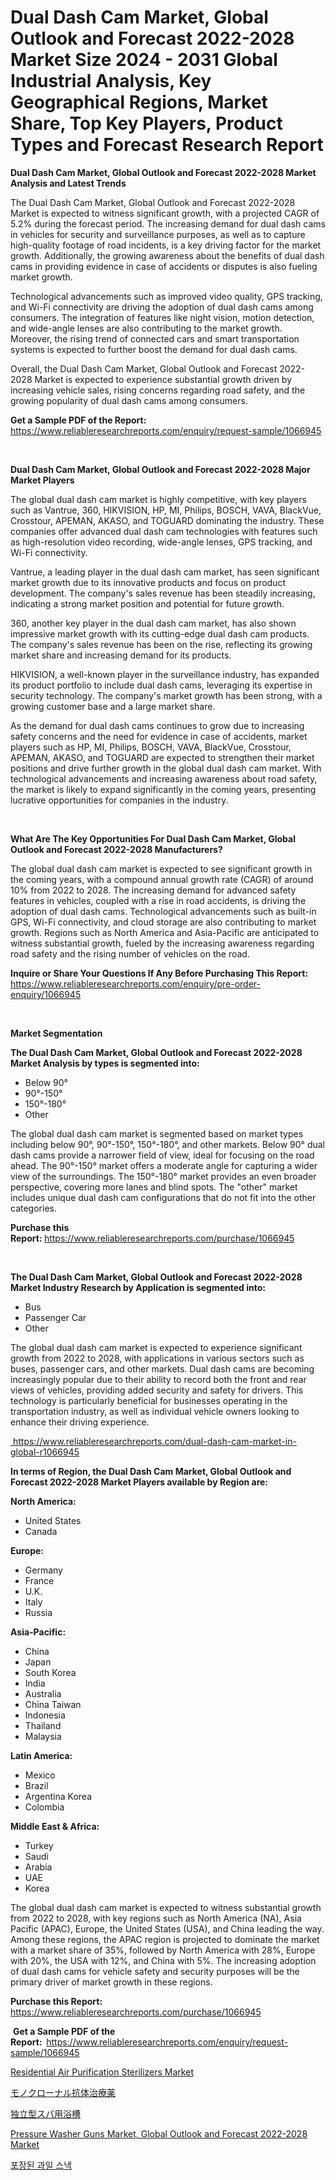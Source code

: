 <p><h1>Dual Dash Cam Market, Global Outlook and Forecast 2022-2028 Market Size 2024 - 2031 Global Industrial Analysis, Key Geographical Regions, Market Share, Top Key Players, Product Types and Forecast Research Report</h1></p><p><strong>Dual Dash Cam Market, Global Outlook and Forecast 2022-2028 Market Analysis and Latest Trends</strong></p>
<p><p>The Dual Dash Cam Market, Global Outlook and Forecast 2022-2028 Market is expected to witness significant growth, with a projected CAGR of 5.2% during the forecast period. The increasing demand for dual dash cams in vehicles for security and surveillance purposes, as well as to capture high-quality footage of road incidents, is a key driving factor for the market growth. Additionally, the growing awareness about the benefits of dual dash cams in providing evidence in case of accidents or disputes is also fueling market growth.</p><p>Technological advancements such as improved video quality, GPS tracking, and Wi-Fi connectivity are driving the adoption of dual dash cams among consumers. The integration of features like night vision, motion detection, and wide-angle lenses are also contributing to the market growth. Moreover, the rising trend of connected cars and smart transportation systems is expected to further boost the demand for dual dash cams.</p><p>Overall, the Dual Dash Cam Market, Global Outlook and Forecast 2022-2028 Market is expected to experience substantial growth driven by increasing vehicle sales, rising concerns regarding road safety, and the growing popularity of dual dash cams among consumers.</p></p>
<p><strong>Get a Sample PDF of the Report:&nbsp;</strong> <a href="https://www.reliableresearchreports.com/enquiry/request-sample/1066945">https://www.reliableresearchreports.com/enquiry/request-sample/1066945</a></p>
<p>&nbsp;</p>
<p><strong>Dual Dash Cam Market, Global Outlook and Forecast 2022-2028 Major Market Players</strong></p>
<p><p>The global dual dash cam market is highly competitive, with key players such as Vantrue, 360, HIKVISION, HP, MI, Philips, BOSCH, VAVA, BlackVue, Crosstour, APEMAN, AKASO, and TOGUARD dominating the industry. These companies offer advanced dual dash cam technologies with features such as high-resolution video recording, wide-angle lenses, GPS tracking, and Wi-Fi connectivity.</p><p>Vantrue, a leading player in the dual dash cam market, has seen significant market growth due to its innovative products and focus on product development. The company's sales revenue has been steadily increasing, indicating a strong market position and potential for future growth.</p><p>360, another key player in the dual dash cam market, has also shown impressive market growth with its cutting-edge dual dash cam products. The company's sales revenue has been on the rise, reflecting its growing market share and increasing demand for its products.</p><p>HIKVISION, a well-known player in the surveillance industry, has expanded its product portfolio to include dual dash cams, leveraging its expertise in security technology. The company's market growth has been strong, with a growing customer base and a large market share.</p><p>As the demand for dual dash cams continues to grow due to increasing safety concerns and the need for evidence in case of accidents, market players such as HP, MI, Philips, BOSCH, VAVA, BlackVue, Crosstour, APEMAN, AKASO, and TOGUARD are expected to strengthen their market positions and drive further growth in the global dual dash cam market. With technological advancements and increasing awareness about road safety, the market is likely to expand significantly in the coming years, presenting lucrative opportunities for companies in the industry.</p></p>
<p>&nbsp;</p>
<p><strong>What Are The Key Opportunities For Dual Dash Cam Market, Global Outlook and Forecast 2022-2028 Manufacturers?</strong></p>
<p><p>The global dual dash cam market is expected to see significant growth in the coming years, with a compound annual growth rate (CAGR) of around 10% from 2022 to 2028. The increasing demand for advanced safety features in vehicles, coupled with a rise in road accidents, is driving the adoption of dual dash cams. Technological advancements such as built-in GPS, Wi-Fi connectivity, and cloud storage are also contributing to market growth. Regions such as North America and Asia-Pacific are anticipated to witness substantial growth, fueled by the increasing awareness regarding road safety and the rising number of vehicles on the road.</p></p>
<p><strong>Inquire or Share Your Questions If Any Before Purchasing This Report:</strong> <a href="https://www.reliableresearchreports.com/enquiry/pre-order-enquiry/1066945">https://www.reliableresearchreports.com/enquiry/pre-order-enquiry/1066945</a></p>
<p>&nbsp;</p>
<p><strong>Market Segmentation</strong></p>
<p><strong>The Dual Dash Cam Market, Global Outlook and Forecast 2022-2028 Market Analysis by types is segmented into:</strong></p>
<p><ul><li>Below 90°</li><li>90°-150°</li><li>150°-180°</li><li>Other</li></ul></p>
<p><p>The global dual dash cam market is segmented based on market types including below 90°, 90°-150°, 150°-180°, and other markets. Below 90° dual dash cams provide a narrower field of view, ideal for focusing on the road ahead. The 90°-150° market offers a moderate angle for capturing a wider view of the surroundings. The 150°-180° market provides an even broader perspective, covering more lanes and blind spots. The "other" market includes unique dual dash cam configurations that do not fit into the other categories.</p></p>
<p><strong>Purchase this Report:&nbsp;</strong><a href="https://www.reliableresearchreports.com/purchase/1066945">https://www.reliableresearchreports.com/purchase/1066945</a></p>
<p>&nbsp;</p>
<p><strong>The Dual Dash Cam Market, Global Outlook and Forecast 2022-2028 Market Industry Research by Application is segmented into:</strong></p>
<p><ul><li>Bus</li><li>Passenger Car</li><li>Other</li></ul></p>
<p><p>The global dual dash cam market is expected to experience significant growth from 2022 to 2028, with applications in various sectors such as buses, passenger cars, and other markets. Dual dash cams are becoming increasingly popular due to their ability to record both the front and rear views of vehicles, providing added security and safety for drivers. This technology is particularly beneficial for businesses operating in the transportation industry, as well as individual vehicle owners looking to enhance their driving experience.</p></p>
<p><a href="https://www.reliableresearchreports.com/dual-dash-cam-market-in-global-r1066945">&nbsp;https://www.reliableresearchreports.com/dual-dash-cam-market-in-global-r1066945</a></p>
<p><strong>In terms of Region, the Dual Dash Cam Market, Global Outlook and Forecast 2022-2028 Market Players available by Region are:</strong></p>
<p>
    <p> <strong> North America: </strong>
        <ul>
            <li>United States</li>
            <li>Canada</li>
        </ul>
        </p> 
    <p> <strong> Europe: </strong>
        <ul>
            <li>Germany</li>
            <li>France</li>
            <li>U.K.</li>
            <li>Italy</li>
            <li>Russia</li>
        </ul>
        </p> 
    <p> <strong> Asia-Pacific: </strong>
        <ul>
            <li>China</li>
            <li>Japan</li>
            <li>South Korea</li>
            <li>India</li>
            <li>Australia</li>
            <li>China Taiwan</li>
            <li>Indonesia</li>
            <li>Thailand</li>
            <li>Malaysia</li>
        </ul>
        </p> 
    <p> <strong> Latin America: </strong>
        <ul>
            <li>Mexico</li>
            <li>Brazil</li>
            <li>Argentina Korea</li>
            <li>Colombia</li>
        </ul>
        </p> 
    <p> <strong> Middle East & Africa: </strong>
        <ul>
            <li>Turkey</li>
            <li>Saudi</li>
            <li>Arabia</li>
            <li>UAE</li>
            <li>Korea</li>
        </ul>
    </p>
    </p>
<p><p>The global dual dash cam market is expected to witness substantial growth from 2022 to 2028, with key regions such as North America (NA), Asia Pacific (APAC), Europe, the United States (USA), and China leading the way. Among these regions, the APAC region is projected to dominate the market with a market share of 35%, followed by North America with 28%, Europe with 20%, the USA with 12%, and China with 5%. The increasing adoption of dual dash cams for vehicle safety and security purposes will be the primary driver of market growth in these regions.</p></p>
<p><strong>Purchase this Report: </strong><a href="https://www.reliableresearchreports.com/purchase/1066945">https://www.reliableresearchreports.com/purchase/1066945</a></p>
<p>&nbsp;<strong>Get a Sample PDF of the Report:&nbsp;&nbsp;</strong><a href="https://www.reliableresearchreports.com/enquiry/request-sample/1066945">https://www.reliableresearchreports.com/enquiry/request-sample/1066945</a></p>
<p><strong></strong></p>
<p><p><a href="https://issuu.com/reportprime-2/docs/residential-air-purification-sterilizers-market-si">Residential Air Purification Sterilizers Market</a></p><p><a href="https://medium.com/@deontestanton2023/%E3%83%A2%E3%83%8E%E3%82%AF%E3%83%AD%E3%83%BC%E3%83%8A%E3%83%AB%E6%8A%97%E4%BD%93%E6%B2%BB%E7%99%82%E8%96%AC%E5%B8%82%E5%A0%B4-%E7%AB%B6%E4%BA%89%E5%88%86%E6%9E%90-%E5%B8%82%E5%A0%B4%E5%8B%95%E5%90%91-2031%E5%B9%B4%E3%81%BE%E3%81%A7%E3%81%AE%E4%BA%88%E6%B8%AC-bd370874b8c3">モノクローナル抗体治療薬</a></p><p><a href="https://github.com/hwbcz413288296/Market-Research-Report-List-2/blob/main/813978486183.md">独立型スパ用浴槽</a></p><p><a href="https://github.com/AlysaLedner2023/Market-Research-Report-List-1/blob/main/pressure-washer-guns-market-global-outlook-and-forecast-2022-2028-market.md">Pressure Washer Guns Market, Global Outlook and Forecast 2022-2028 Market</a></p><p><a href="https://github.com/RichardLueilwitz787/Market-Research-Report-List-1/blob/main/689748279801.md">포장된 과일 스낵</a></p></p>